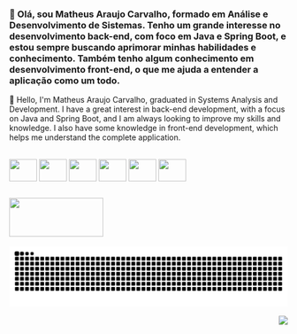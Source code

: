 <!--
  TOKEN : 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
-->
### 👋 Olá, sou Matheus Araujo Carvalho, formado em Análise e Desenvolvimento de Sistemas. Tenho um grande interesse no desenvolvimento back-end, com foco em Java e Spring Boot, e estou sempre buscando aprimorar minhas habilidades e conhecimento. Também tenho algum conhecimento em desenvolvimento front-end, o que me ajuda a entender a aplicação como um todo. <br>
👋 Hello, I'm Matheus Araujo Carvalho, graduated in Systems Analysis and Development. I have a great interest in back-end development, with a focus on Java and Spring Boot, and I am always looking to improve my skills and knowledge. I also have some knowledge in front-end development, which helps me understand the complete application. 


 <!--
<div>
  <a href="https://github.com/Matheuz-Carvalho">
  <img height="180em" src="https://github-readme-stats.vercel.app/api?username=Matheuz-Carvalho&show_icons=true&theme=merko&incluse_all_commits=true&count_private=true"/>
</div>-->

  <div style="display: inline_block"><br>
    <img align="center" height="40" width="50"  src="https://cdn.jsdelivr.net/gh/devicons/devicon/icons/html5/html5-original.svg">
    <img align="center" height="40" width="50" src="https://cdn.jsdelivr.net/gh/devicons/devicon/icons/css3/css3-original.svg" >
    <img align="center" height="40" width="50" src="https://cdn.jsdelivr.net/gh/devicons/devicon/icons/mysql/mysql-original-wordmark.svg">
    <img align="center" height="40" width="50" src="https://cdn.jsdelivr.net/gh/devicons/devicon/icons/vscode/vscode-original.svg">
    <img align="center" height="40" width="50" src="https://cdn.jsdelivr.net/gh/devicons/devicon/icons/javascript/javascript-plain.svg">
    <img align="center" height="40" width="50" src="https://cdn.jsdelivr.net/gh/devicons/devicon/icons/java/java-original.svg">
   <!-- <img align="center" height="40" width="50" src="https://cdn.jsdelivr.net/gh/devicons/devicon/icons/react/react-original.svg"> -->
   </div>
  
  
##
  
<div>

  <a href="https://www.linkedin.com/in/matheus-carvalho-18964121a/" target="blank"><img  height="70" width="170" src="https://img.shields.io/badge/LinkedIn-0077B5?style=for-the-badge&logo=linkedin&logoColor=white" target="_blank"></a>   
  
  ![Snake animation](https://github.com/matheusaraujocf/matheusaraujocf/blob/output/github-contribution-grid-snake.svg)
</div>
  
  <div style="float-left">
         <img align="right" height="350" src="https://media0.giphy.com/media/eJdT0md59Z9Ii0dMa0/giphy.webp?cid=ecf05e47ib65he0vr9278h2dvpgk1qpbldm54cp49ibhupru&rid=giphy.webp&ct=g">
    

  </div>

   <!--
    ICON JAVA
        <img align="center" height="40" width="50" src="https://cdn.jsdelivr.net/gh/devicons/devicon/icons/java/java-original.svg">

    ICON ANGULAR  
         <img align="center" height="40" width="50" src="https://cdn.jsdelivr.net/gh/devicons/devicon/icons/angularjs/angularjs-plain.svg">
   -->

























